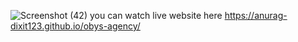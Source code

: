 ![Screenshot (42)](https://github.com/user-attachments/assets/94949158-1766-4ec2-86f5-a7f75fd986b3)
you can watch live website here https://anurag-dixit123.github.io/obys-agency/
